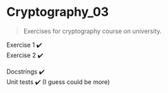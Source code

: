 # Cryptography_03
> Exercises for cryptography course on university.

Exercise 1 :heavy_check_mark:    
Exercise 2 :heavy_check_mark:  

Docstrings :heavy_check_mark:  
Unit tests :heavy_check_mark: (I guess could be more) 
